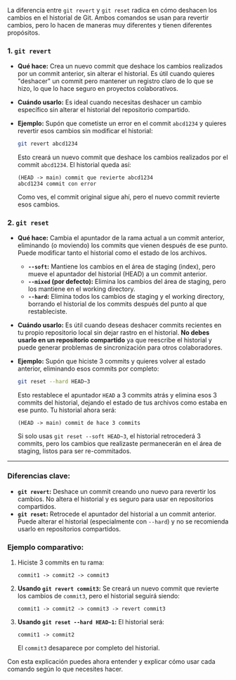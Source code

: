 La diferencia entre `git revert` y `git reset` radica en cómo deshacen los cambios en el historial de Git. Ambos comandos se usan para revertir cambios, pero lo hacen de maneras muy diferentes y tienen diferentes propósitos.

### **1. `git revert`**

- **Qué hace:** Crea un nuevo commit que deshace los cambios realizados por un commit anterior, sin alterar el historial. Es útil cuando quieres "deshacer" un commit pero mantener un registro claro de lo que se hizo, lo que lo hace seguro en proyectos colaborativos.
  
- **Cuándo usarlo:** Es ideal cuando necesitas deshacer un cambio específico sin alterar el historial del repositorio compartido.

- **Ejemplo:**
  Supón que cometiste un error en el commit `abcd1234` y quieres revertir esos cambios sin modificar el historial:

  ```bash
  git revert abcd1234
  ```

  Esto creará un nuevo commit que deshace los cambios realizados por el commit `abcd1234`. El historial queda así:

  ```
  (HEAD -> main) commit que revierte abcd1234
  abcd1234 commit con error
  ```

  Como ves, el commit original sigue ahí, pero el nuevo commit revierte esos cambios.

### **2. `git reset`**

- **Qué hace:** Cambia el apuntador de la rama actual a un commit anterior, eliminando (o moviendo) los commits que vienen después de ese punto. Puede modificar tanto el historial como el estado de los archivos.

  - **`--soft`:** Mantiene los cambios en el área de staging (index), pero mueve el apuntador del historial (HEAD) a un commit anterior.
  - **`--mixed` (por defecto):** Elimina los cambios del área de staging, pero los mantiene en el working directory.
  - **`--hard`:** Elimina todos los cambios de staging y el working directory, borrando el historial de los commits después del punto al que restableciste.

- **Cuándo usarlo:** Es útil cuando deseas deshacer commits recientes en tu propio repositorio local sin dejar rastro en el historial. **No debes usarlo en un repositorio compartido** ya que reescribe el historial y puede generar problemas de sincronización para otros colaboradores.

- **Ejemplo:**
  Supón que hiciste 3 commits y quieres volver al estado anterior, eliminando esos commits por completo:

  ```bash
  git reset --hard HEAD~3
  ```

  Esto restablece el apuntador `HEAD` a 3 commits atrás y elimina esos 3 commits del historial, dejando el estado de tus archivos como estaba en ese punto. Tu historial ahora será:

  ```
  (HEAD -> main) commit de hace 3 commits
  ```

  Si solo usas `git reset --soft HEAD~3`, el historial retrocederá 3 commits, pero los cambios que realizaste permanecerán en el área de staging, listos para ser re-commitados.

---

### **Diferencias clave:**
- **`git revert`:** Deshace un commit creando uno nuevo para revertir los cambios. No altera el historial y es seguro para usar en repositorios compartidos.
- **`git reset`:** Retrocede el apuntador del historial a un commit anterior. Puede alterar el historial (especialmente con `--hard`) y no se recomienda usarlo en repositorios compartidos.

### **Ejemplo comparativo:**

1. Hiciste 3 commits en tu rama:

   ```
   commit1 -> commit2 -> commit3
   ```

2. **Usando `git revert commit3`:**
   Se creará un nuevo commit que revierte los cambios de `commit3`, pero el historial seguirá siendo:

   ```
   commit1 -> commit2 -> commit3 -> revert commit3
   ```

3. **Usando `git reset --hard HEAD~1`:**
   El historial será:

   ```
   commit1 -> commit2
   ```

   El `commit3` desaparece por completo del historial.

Con esta explicación puedes ahora entender y explicar cómo usar cada comando según lo que necesites hacer.